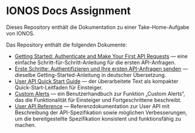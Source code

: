 # IONOS Docs Assignment

Dieses Repository enthält die Dokumentation zu einer Take-Home-Aufgabe von IONOS.

Das Repository enthält die folgenden Dokumente:

* [Getting Started: Authenticate and Make Your First API Requests](docs/guides/getting-started.md) — eine einfache Schritt-für-Schritt-Anleitung für die ersten API-Anfragen.
* [Erste Schritte: Authentifizieren und Ihre ersten API-Anfragen senden](docs/guides/getting-started.de.md) — dieselbe Getting-Started-Anleitung in deutscher Übersetzung.
* [User API Quick Start Guide](docs/guides/quickstart.md) — der überarbeitete Text als kompakter Quick-Start-Leitfaden für Einsteiger.
* [Custom Alerts](docs/guides/custom-alerts.md) — ein Benutzerhandbuch zur Funktion „Custom Alerts“, das die Funktionalität für Einsteiger und Fortgeschrittene beschreibt.
* [User API Reference](docs/reference/users.md) — Referenzdokumentation zur User API mit Beschreibung der API-Spezifikation sowie möglichen Verbesserungen, um die bereitgestellte Spezifikation konsistent und funktionsfähig zu machen.
